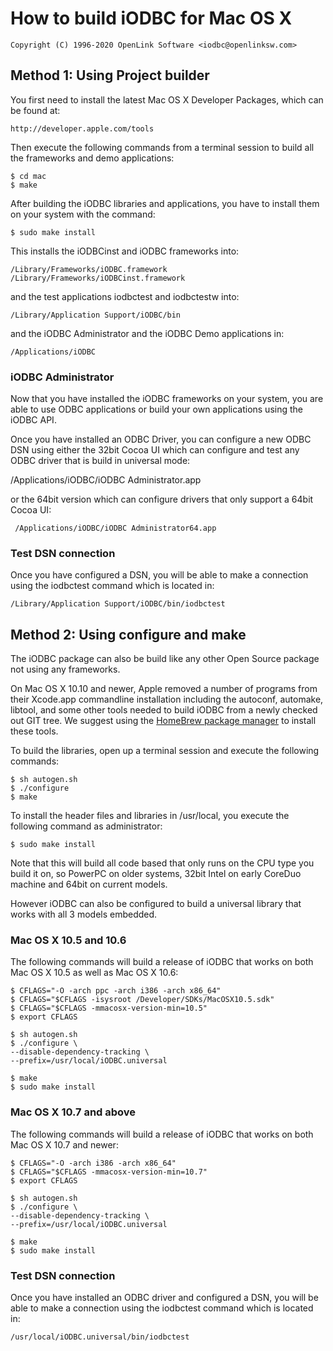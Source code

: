 # How to build iODBC for Mac OS X

    Copyright (C) 1996-2020 OpenLink Software <iodbc@openlinksw.com>

## Method 1: Using Project builder
You first need to install the latest Mac OS X Developer Packages, which can be found at:

    http://developer.apple.com/tools

Then execute the following commands from a terminal session to build all the frameworks and demo applications:

    $ cd mac 
    $ make


After building the iODBC libraries and applications, you have to install them on your system with the command:

    $ sudo make install

This installs the iODBCinst and iODBC frameworks into:

    /Library/Frameworks/iODBC.framework 
    /Library/Frameworks/iODBCinst.framework

and the test applications iodbctest and iodbctestw into:

    /Library/Application Support/iODBC/bin

and the iODBC Administrator and the iODBC Demo applications in:

    /Applications/iODBC


### iODBC Administrator
Now that you have installed the iODBC frameworks on your system, you are able to use ODBC applications or build your own
applications using the iODBC API.

Once you have installed an ODBC Driver, you can configure a new ODBC DSN using either the 32bit Cocoa UI which can configure
and test any ODBC driver that is build in universal mode:

  /Applications/iODBC/iODBC Administrator.app

or the 64bit version which can configure drivers that only support a 64bit Cocoa UI:

     /Applications/iODBC/iODBC Administrator64.app

### Test DSN connection 
Once you have configured a DSN, you will be able to make a connection using the iodbctest command which is located in:

    /Library/Application Support/iODBC/bin/iodbctest



## Method 2: Using configure and make
The iODBC package can also be build like any other Open Source package not using any frameworks.

On Mac OS X 10.10 and newer, Apple removed a number of programs from their Xcode.app commandline installation including
the autoconf, automake, libtool, and some other tools needed to build iODBC from a newly checked out GIT tree. We suggest
using the [HomeBrew package manager](http://brew.sh/) to install these tools.

To build the libraries, open up a terminal session and execute the following commands:

    $ sh autogen.sh
    $ ./configure
    $ make

To install the header files and libraries in /usr/local, you execute the following command as administrator:

    $ sudo make install

Note that this will build all code based that only runs on the CPU type you build it on, so PowerPC on older systems, 32bit
Intel on early CoreDuo machine and 64bit on current models.

However iODBC can also be configured to build a universal library that works with all 3 models embedded.


### Mac OS X 10.5 and 10.6
The following commands will build a release of iODBC that works on both Mac OS X 10.5 as well as Mac OS X 10.6:

    $ CFLAGS="-O -arch ppc -arch i386 -arch x86_64"
    $ CFLAGS="$CFLAGS -isysroot /Developer/SDKs/MacOSX10.5.sdk"
    $ CFLAGS="$CFLAGS -mmacosx-version-min=10.5"
    $ export CFLAGS

    $ sh autogen.sh
    $ ./configure \
	--disable-dependency-tracking \
	--prefix=/usr/local/iODBC.universal

    $ make
    $ sudo make install

### Mac OS X 10.7 and above
The following commands will build a release of iODBC that works on both Mac OS X 10.7 and newer:

    $ CFLAGS="-O -arch i386 -arch x86_64"
    $ CFLAGS="$CFLAGS -mmacosx-version-min=10.7"
    $ export CFLAGS

    $ sh autogen.sh
    $ ./configure \
	--disable-dependency-tracking \
	--prefix=/usr/local/iODBC.universal

    $ make
    $ sudo make install


### Test DSN connection
Once you have installed an ODBC driver and configured a DSN, you will be able to make a connection using the iodbctest
command which is located in:

    /usr/local/iODBC.universal/bin/iodbctest
